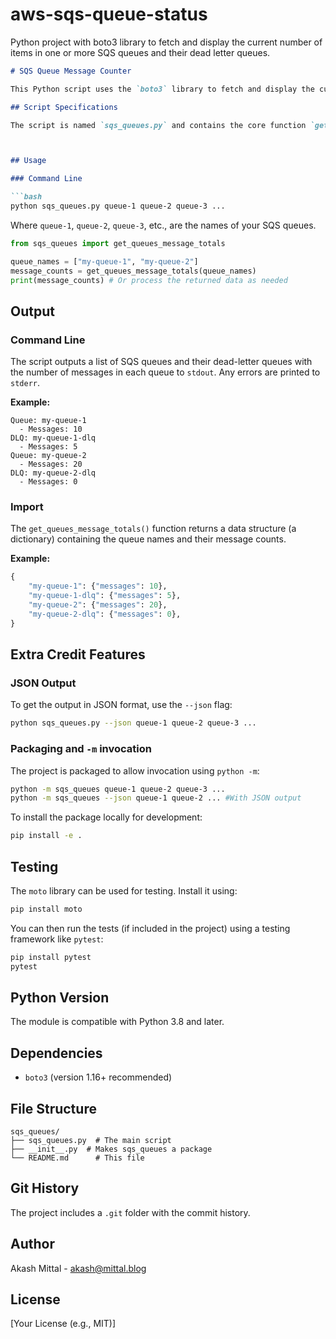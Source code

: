 # aws-sqs-queue-status
Python project with boto3 library to fetch and display the current number of items in one or more SQS queues and their dead letter queues.

```markdown
# SQS Queue Message Counter

This Python script uses the `boto3` library to fetch and display the current number of items (messages) in one or more SQS queues and their associated dead-letter queues (DLQs).

## Script Specifications

The script is named `sqs_queues.py` and contains the core function `get_queues_message_totals(queues: List)`.  It's designed to be used both directly from the command line and imported as a module.



## Usage

### Command Line

```bash
python sqs_queues.py queue-1 queue-2 queue-3 ...
```
Where `queue-1`, `queue-2`, `queue-3`, etc., are the names of your SQS queues.


```python
from sqs_queues import get_queues_message_totals

queue_names = ["my-queue-1", "my-queue-2"]
message_counts = get_queues_message_totals(queue_names)
print(message_counts) # Or process the returned data as needed
```

## Output

### Command Line

The script outputs a list of SQS queues and their dead-letter queues with the number of messages in each queue to `stdout`. Any errors are printed to `stderr`.

**Example:**

```
Queue: my-queue-1
  - Messages: 10
DLQ: my-queue-1-dlq
  - Messages: 5
Queue: my-queue-2
  - Messages: 20
DLQ: my-queue-2-dlq
  - Messages: 0
```

### Import

The `get_queues_message_totals()` function returns a data structure (a dictionary) containing the queue names and their message counts.

**Example:**

```python
{
    "my-queue-1": {"messages": 10},
    "my-queue-1-dlq": {"messages": 5},
    "my-queue-2": {"messages": 20},
    "my-queue-2-dlq": {"messages": 0},
}
```

## Extra Credit Features

### JSON Output

To get the output in JSON format, use the `--json` flag:

```bash
python sqs_queues.py --json queue-1 queue-2 queue-3 ...
```

### Packaging and `-m` invocation

The project is packaged to allow invocation using `python -m`:

```bash
python -m sqs_queues queue-1 queue-2 queue-3 ...
python -m sqs_queues --json queue-1 queue-2 ... #With JSON output
```

To install the package locally for development:

```bash
pip install -e .
```

## Testing

The `moto` library can be used for testing. Install it using:

```bash
pip install moto
```

You can then run the tests (if included in the project) using a testing framework like `pytest`:

```bash
pip install pytest
pytest
```

## Python Version

The module is compatible with Python 3.8 and later.

## Dependencies

* `boto3` (version 1.16+ recommended)

## File Structure

```
sqs_queues/
├── sqs_queues.py  # The main script
├── __init__.py  # Makes sqs_queues a package
└── README.md      # This file
```

## Git History

The project includes a `.git` folder with the commit history.

## Author

Akash Mittal - akash@mittal.blog

## License

[Your License (e.g., MIT)]
```
